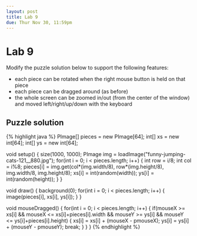 ```yaml
---
layout: post
title: Lab 9
due: Thur Nov 30, 11:59pm
---
```


# Lab 9

Modify the puzzle solution below to support the following features:

- each piece can be rotated when the right mouse button is held on that piece
- each piece can be dragged around (as before)
- the whole screen can be zoomed in/out (from the center of the window) and moved left/right/up/down with the keyboard

## Puzzle solution

{% highlight java %}
PImage[] pieces = new PImage[64];
int[] xs = new int[64];
int[] ys = new int[64];

void setup()
{
  size(1000, 1000);
  PImage img = loadImage("funny-jumping-cats-121__880.jpg");
  for(int i = 0; i < pieces.length; i++)
  {
    int row = i/8;
    int col = i%8;
    pieces[i] = img.get(col*(img.width/8), row*(img.height/8), img.width/8, img.height/8);
    xs[i] = int(random(width));
    ys[i] = int(random(height));
  }
}

void draw()
{
  background(0);
  for(int i = 0; i < pieces.length; i++)
  {
    image(pieces[i], xs[i], ys[i]);
  }
}

void mouseDragged()
{
  for(int i = 0; i < pieces.length; i++)
  {
    if(mouseX >= xs[i] && mouseX <= xs[i]+pieces[i].width &&
      mouseY >= ys[i] && mouseY <= ys[i]+pieces[i].height)
    {
      xs[i] = xs[i] + (mouseX - pmouseX);
      ys[i] = ys[i] + (mouseY - pmouseY);
      break;
    }
  }
}
{% endhighlight %}

